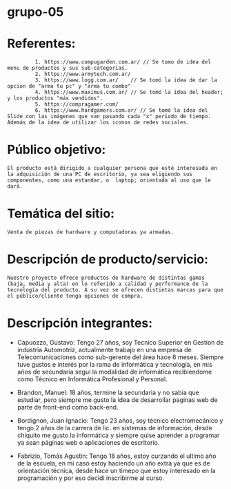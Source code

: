 # grupo-05

# Referentes: 
             1. https://www.compugarden.com.ar/ // Se tomo de idea del menu de productos y sus sub-categorias.
             2. https://www.armytech.com.ar/
             3. https://www.logg.com.ar/	// Se tomó la idea de dar la opcion de "arma tu pc" y "arma tu combo"
             4. https://www.maximus.com.ar/ // Se tomó la idea del header; y los productos "más vendidos".
             5. https://compragamer.com/
             6. https://www.hardgamers.com.ar/ // Se tomó la idea del Slide con las imágenes que van pasando cada "x" periodo de tiempo. Además de la idea de utilizar los iconos de redes sociales.


# Público objetivo: 
	El producto está dirigido a cualquier persona que esté interesada en la adquisición de una PC de escritorio, ya sea eligiendo sus componentes, como una estandar, o  laptop; orientada al uso que le dará. 

# Temática del sitio:
	Venta de piezas de hardware y computadoras ya armadas.
	
# Descripción de producto/servicio:
	Nuestro proyecto ofrece productos de hardware de distintas gamas (baja, media y alta) en lo referido a calidad y performance de la tecnología del producto. A su vez se ofrecen distintas marcas para que el público/cliente tenga opciones de compra.

# Descripción integrantes:
- Capuozzo, Gustavo: Tengo 27 años, soy Tecnico Superior en Gestion de industria Automotriz, actualmente trabajo en una empresa de Telecomunicaciones como sub-gerente del área hace 6 meses. Siempre tuve gustos e interés por la rama de informática y tecnología, en mis años de secundaria seguí la modalidad de informática recibiendome como Técnico en Informática Profesional y Personal.

- Brandon, Manuel: 18 años, termine la secundaria y no sabia que estudiar, pero siempre me gusto la idea de desarrollar paginas web de parte de front-end como back-end.

- Bordignon, Juan Ignacio: Tengo 23 años, soy técnico electromecánico y tengo 2 años de la carrera de lic. en sistemas de información, desde chiquito me gusto la informática y siempre quise aprender a programar ya sean páginas web o aplicaciones de escritorio.

- Fabrizio, Tomás Agustin: Tengo 18 años, estoy curzando el ultimo año de la escuela, en mi caso estoy haciendo un año extra ya que es de orientación técnica, desde hace un timepo que estoy interesado en la programación y por eso decidi inscribirme al curso.
